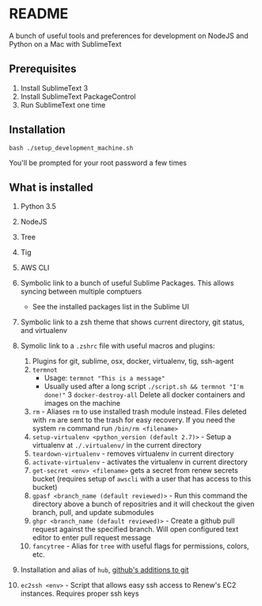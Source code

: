 # README #

A bunch of useful tools and preferences for development on NodeJS and Python on a Mac with
SublimeText

## Prerequisites
1. Install SublimeText 3
2. Install SublimeText PackageControl
3. Run SublimeText one time

## Installation
    bash ./setup_development_machine.sh

You'll be prompted for your root password a few times

## What is installed

1. Python 3.5
2. NodeJS
3. Tree
4. Tig

2. AWS CLI
3. Symbolic link to a bunch of useful Sublime Packages. This allows syncing between multiple comptuers
    - See the installed packages list in the Sublime UI
4. Symbolic link to a zsh theme that shows current directory, git status, and virtualenv
5. Symolic link to a `.zshrc` file with useful macros and plugins:
    1.  Plugins for git, sublime, osx, docker, virtualenv, tig, ssh-agent
    2. `termnot`
        - Usage: `termnot "This is a message"`
        - Usually used after a long script `./script.sh && termnot "I'm done!"`
    3 `docker-destroy-all` Delete all docker containers and images on the machine
    4. `rm` - Aliases `rm` to use installed trash module instead. Files deleted with `rm` are sent to
    the trash for easy recovery. If you need the system `rm` command run `/bin/rm <filename>`
    5. `setup-virtualenv <python_version (default 2.7)>` - Setup a virtualenv at `./.virtualenv/` in
    the current directory
    6. `teardown-virtualenv` - removes virtualenv in current directory
    7. `activate-virtualenv` - activates the virtualenv in current directory
    8. `get-secret <env> <filename>` gets a secret from renew secrets bucket (requires setup
        of `awscli` with a user that has access to this bucket)
    9. `gpasf <branch_name (default reviewed)>` - Run this command the directory above a bunch of
    repositries and it will checkout the given branch, pull, and update submodules
    10. `ghpr <branch_name (default reviewed)>` - Create a github pull request against the
    specified branch. Will open configured text editor to enter pull request message
    11. `fancytree` - Alias for `tree` with useful flags for permissions, colors, etc.

6. Installation and alias of `hub`, [github's additions to git](https://github.com/github/hub)
7. `ec2ssh <env>` - Script that allows easy ssh access to Renew's EC2 instances. Requires proper
    ssh keys